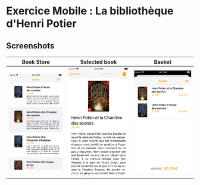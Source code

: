 # Exercice Mobile : La bibliothèque d'Henri Potier

## Screenshots

Book Store             |  Selected book		|  Basket
:-------------------------:|:-------------------------:|:-------------------------:
![Book Store](screenshots/book_store.png)  |  ![Selected book](screenshots/selected_book.png)	|  ![Basket](screenshots/basket.png)
